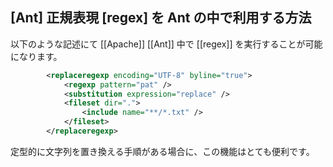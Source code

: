 ## [Ant] 正規表現 [regex] を Ant の中で利用する方法

以下のような記述にて [[Apache]] [[Ant]] 中で [[regex]] を実行することが可能になります。

```xml
		<replaceregexp encoding="UTF-8" byline="true">
			<regexp pattern="pat" />
			<substitution expression="replace" />
			<fileset dir=".">
				<include name="**/*.txt" />
			</fileset>
		</replaceregexp>
```

定型的に文字列を置き換える手順がある場合に、この機能はとても便利です。
